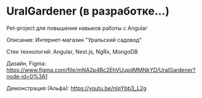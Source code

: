 # UralGardener (в разработке...)

Pet-project для повышения навыков работы с Angular 

Описание: Интернет-магазин "Уральский садовод"

Стек технологий: Angular, Nest.js, NgRx, MongoDB

Дизайн, Figma: https://www.figma.com/file/mNA2p4Bc2EhVUupdMMNkYD/UralGardener?node-id=0%3A1

Демонстрация (Альфа): https://youtu.be/nlqYbb3_L2g 

